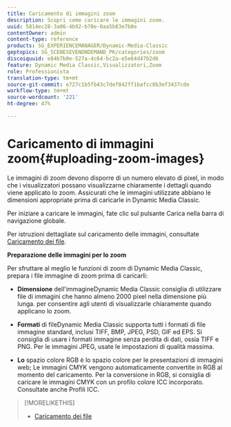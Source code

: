 ```yaml
---
title: Caricamento di immagini zoom
description: Scopri come caricare le immagini zoom.
uuid: 5814ec28-3a06-4b92-b70e-0aa5b83e7b0e
contentOwner: admin
content-type: reference
products: SG_EXPERIENCEMANAGER/Dynamic-Media-Classic
geptopics: SG_SCENESEVENONDEMAND_PK/categories/zoom
discoiquuid: e84b7b0e-527a-4c64-bc2a-e5e64d47b2d6
feature: Dynamic Media Classic,Visualizzatori,Zoom
role: Professionista
translation-type: tm+mt
source-git-commit: e727c1b5fb43c7def842ff1bafcc8b3ef3437cde
workflow-type: tm+mt
source-wordcount: '221'
ht-degree: 47%

---
```



# Caricamento di immagini zoom{#uploading-zoom-images}

Le immagini di zoom devono disporre di un numero elevato di pixel, in modo che i visualizzatori possano visualizzarne chiaramente i dettagli quando viene applicato lo zoom. Assicurati che le immagini utilizzate abbiano le dimensioni appropriate prima di caricarle in Dynamic Media Classic.

Per iniziare a caricare le immagini, fate clic sul pulsante Carica nella barra di navigazione globale.

Per istruzioni dettagliate sul caricamento delle immagini, consultate [Caricamento dei file](uploading-files.md#uploading_files).

**Preparazione delle immagini per lo zoom**

Per sfruttare al meglio le funzioni di zoom di Dynamic Media Classic, prepara i file immagine di zoom prima di caricarli:

* **Dimensione**
dell&#39;immagineDynamic Media Classic consiglia di utilizzare file di immagini che hanno almeno 2000 pixel nella dimensione più lunga. per consentire agli utenti di visualizzarle chiaramente quando applicano lo zoom.

* **Formati**
di fileDynamic Media Classic supporta tutti i formati di file immagine standard, inclusi TIFF, BMP, JPEG, PSD, GIF ed EPS. Si consiglia di usare i formati immagine senza perdita di dati, ossia TIFF e PNG. Per le immagini JPEG, usate le impostazioni di qualità massima.

* **Lo**
spazio colore RGB è lo spazio colore per le presentazioni di immagini web; Le immagini CMYK vengono automaticamente convertite in RGB al momento del caricamento. Per la conversione in RGB, si consiglia di caricare le immagini CMYK con un profilo colore ICC incorporato. Consultate anche Profili ICC.

>[!MORELIKETHIS]
>
>* [Caricamento dei file](uploading-files.md#uploading_files)

